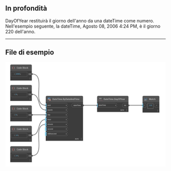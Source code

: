 ## In profondità
DayOfYear restituirà il giorno dell'anno da una dateTime come numero. Nell'esempio seguente, la dateTime, Agosto 08, 2006 4:24 PM, è il giorno 220 dell'anno.
___
## File di esempio

![DayOfYear](./DSCore.DateTime.DayOfYear_img.jpg)

